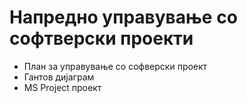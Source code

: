 # Напредно управување со софтверски проекти

- План за управување со софверски проект
- Гантов дијаграм
- MS Project проект
